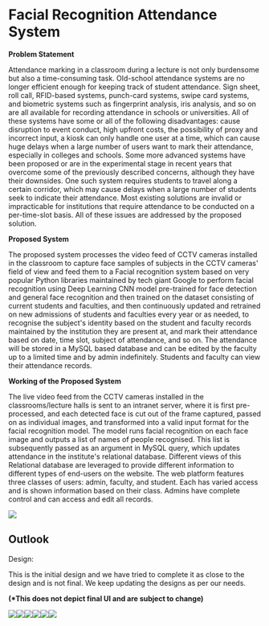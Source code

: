 # Facial Recognition Attendance System 

**Problem Statement**

Attendance marking in a classroom during a lecture is not only burdensome but also a time-consuming task. Old-school attendance systems are no longer efficient enough for keeping track of student attendance. Sign sheet, roll call, RFID-based systems, punch-card systems, swipe card systems, and biometric systems such as fingerprint analysis, iris analysis, and so on are all available for recording attendance in schools or universities. All of these systems have some or all of the following disadvantages: cause disruption to event conduct, high upfront costs, the possibility of proxy and incorrect input, a kiosk can only handle one user at a time, which can cause huge delays when a large number of users want to mark their attendance, especially in colleges and schools. Some more advanced systems have been proposed or are in the experimental stage in recent years that overcome some of the previously described concerns, although they have their downsides. One such system requires students to travel along a certain corridor, which may cause delays when a large number of students seek to indicate their attendance. Most existing solutions are invalid or impracticable for institutions that require attendance to be conducted on a per-time-slot basis. All of these issues are addressed by the proposed solution.





**Proposed System** 

The proposed system processes the video feed of CCTV cameras installed in the classroom to capture face samples of subjects in the CCTV cameras' field of view and feed them to a Facial recognition system based on very popular Python libraries maintained by tech giant Google to perform facial recognition using Deep Learning CNN model pre-trained for face detection and general face recognition and then trained on the dataset consisting of current students and faculties, and then continuously updated and retrained on new admissions of students and faculties every year or as needed, to recognise the subject's identity based on the student and faculty records maintained by the institution they are present at, and mark their attendance based on date, time slot, subject of attendance, and so on. The attendance will be stored in a MySQL based database and can be edited by the faculty up to a limited time and by admin indefinitely. Students and faculty can view their attendance records.



**Working of the Proposed System**

The live video feed from the CCTV cameras installed in the classrooms/lecture halls is sent to an intranet server, where it is first pre-processed, and each detected face is cut out of the frame captured, passed on as individual images, and transformed into a valid input format for the facial recognition model. The model runs facial recognition on each face image and outputs a list of names of people recognised. This list is subsequently passed as an argument in MySQL query, which updates attendance in the institute's relational database. Different views of this Relational database are leveraged to provide different information to different types of end-users on the website. The web platform features three classes of users: admin, faculty, and student. Each has varied access and is shown information based on their class. Admins have complete control and can access and edit all records.


![](Aspose.Words.9ac99b99-725b-4f01-b49b-f72bfef4f176.002.png)


## **Outlook**
Design:

This is the initial design and we have tried to complete it as close to the design and is not final. We keep updating the designs as per our needs.

**(\*This does not depict final UI and are subject to change)**

![](Aspose.Words.9ac99b99-725b-4f01-b49b-f72bfef4f176.009.png)![](Aspose.Words.9ac99b99-725b-4f01-b49b-f72bfef4f176.009.png)![](Aspose.Words.9ac99b99-725b-4f01-b49b-f72bfef4f176.009.png)![](Aspose.Words.9ac99b99-725b-4f01-b49b-f72bfef4f176.010.png)![](Aspose.Words.9ac99b99-725b-4f01-b49b-f72bfef4f176.011.png)![](Aspose.Words.9ac99b99-725b-4f01-b49b-f72bfef4f176.012.png)